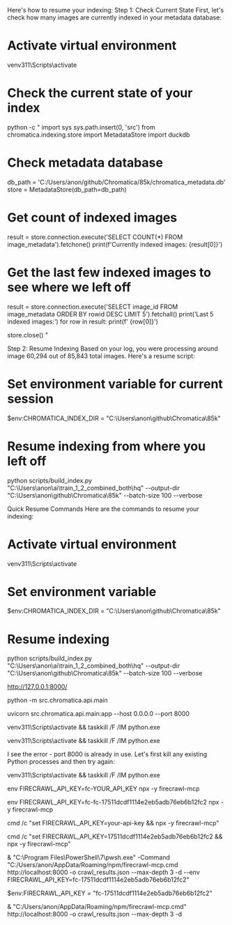 Here's how to resume your indexing:
Step 1: Check Current State
First, let's check how many images are currently indexed in your metadata database:

# Activate virtual environment

venv311\Scripts\activate

# Check the current state of your index

python -c "
import sys
sys.path.insert(0, 'src')
from chromatica.indexing.store import MetadataStore
import duckdb

# Check metadata database

db_path = 'C:/Users/anon/github/Chromatica/85k/chromatica_metadata.db'
store = MetadataStore(db_path=db_path)

# Get count of indexed images

result = store.connection.execute('SELECT COUNT(\*) FROM image_metadata').fetchone()
print(f'Currently indexed images: {result[0]}')

# Get the last few indexed images to see where we left off

result = store.connection.execute('SELECT image_id FROM image_metadata ORDER BY rowid DESC LIMIT 5').fetchall()
print('Last 5 indexed images:')
for row in result:
print(f' {row[0]}')

store.close()
"

Step 2: Resume Indexing
Based on your log, you were processing around image 60,294 out of 85,843 total images. Here's a resume script:

# Set environment variable for current session

$env:CHROMATICA_INDEX_DIR = "C:\Users\anon\github\Chromatica\85k"

# Resume indexing from where you left off

python scripts/build_index.py "C:\Users\anon\ai\train_1_2_combined_both\hq" --output-dir "C:\Users\anon\github\Chromatica\85k" --batch-size 100 --verbose

Quick Resume Commands
Here are the commands to resume your indexing:

# Activate virtual environment

venv311\Scripts\activate

# Set environment variable

$env:CHROMATICA_INDEX_DIR = "C:\Users\anon\github\Chromatica\85k"

# Resume indexing

python scripts/build_index.py "C:\Users\anon\ai\train_1_2_combined_both\hq" --output-dir "C:\Users\anon\github\Chromatica\85k" --batch-size 100 --verbose

http://127.0.0.1:8000/

python -m src.chromatica.api.main

uvicorn src.chromatica.api.main:app --host 0.0.0.0 --port 8000

venv311\Scripts\activate && taskkill /F /IM python.exe

venv311\Scripts\activate && taskkill /F /IM python.exe


I see the error - port 8000 is already in use. Let's first kill any existing Python processes and then try again:

venv311\Scripts\activate && taskkill /F /IM python.exe


env FIRECRAWL_API_KEY=fc-YOUR_API_KEY npx -y firecrawl-mcp


env FIRECRAWL_API_KEY=fc-fc-17511dcdf1114e2eb5adb76eb6b12fc2 npx -y firecrawl-mcp

cmd /c "set FIRECRAWL_API_KEY=your-api-key && npx -y firecrawl-mcp"

cmd /c "set FIRECRAWL_API_KEY=17511dcdf1114e2eb5adb76eb6b12fc2 && npx -y firecrawl-mcp"





& "C:\Program Files\PowerShell\7\pwsh.exe" -Command "C:/Users/anon/AppData/Roaming/npm/firecrawl-mcp.cmd http://localhost:8000 -o crawl_results.json --max-depth 3 -d --env FIRECRAWL_API_KEY=fc-17511dcdf1114e2eb5adb76eb6b12fc2"


$env:FIRECRAWL_API_KEY = "fc-17511dcdf1114e2eb5adb76eb6b12fc2"

& "C:/Users/anon/AppData/Roaming/npm/firecrawl-mcp.cmd" http://localhost:8000 -o crawl_results.json --max-depth 3 -d

